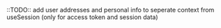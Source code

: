::TODO::
add user addresses and personal info to seperate context from useSession (only for access token and session data)
